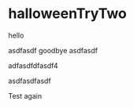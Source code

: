 # halloweenTryTwo

hello


asdfasdf
goodbye 
asdfasdf

adfasdfdfasdf4

asdfasdfasdf



Test again


